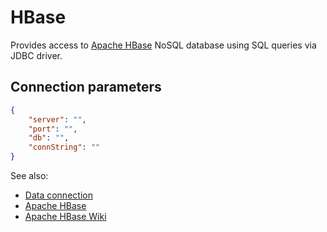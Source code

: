 <!-- TITLE: HBase -->
<!-- SUBTITLE: -->

# HBase

Provides access to [Apache HBase](https://hbase.apache.org/) NoSQL database
using SQL queries via JDBC driver.

## Connection parameters

```json
{
    "server": "",
    "port": "",
    "db": "",
    "connString": ""
}
```

See also:

* [Data connection](../data-connection.md)
* [Apache HBase](https://hbase.apache.org/)
* [Apache HBase Wiki](https://en.wikipedia.org/wiki/Apache_HBase)
